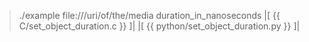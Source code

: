 > ./example file:///uri/of/the/media duration_in_nanoseconds
|[<!-- language="c" -->
{{ C/set_object_duration.c }}
]|
|[<!-- language="python" -->
{{ python/set_object_duration.py }}
]|
